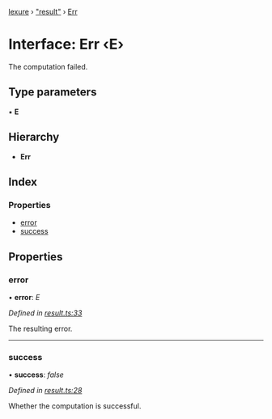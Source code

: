 [lexure](../README.md) › ["result"](../modules/_result_.md) › [Err](_result_.err.md)

# Interface: Err ‹**E**›

The computation failed.

## Type parameters

▪ **E**

## Hierarchy

* **Err**

## Index

### Properties

* [error](_result_.err.md#error)
* [success](_result_.err.md#success)

## Properties

###  error

• **error**: *E*

*Defined in [result.ts:33](https://github.com/1Computer1/lexure/blob/5f4fd4c/src/result.ts#L33)*

The resulting error.

___

###  success

• **success**: *false*

*Defined in [result.ts:28](https://github.com/1Computer1/lexure/blob/5f4fd4c/src/result.ts#L28)*

Whether the computation is successful.
